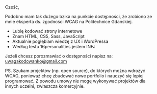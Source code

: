 Cześć,

Podobno mam tak dużego bzika na punkcie dostępności, że zrobiono ze mnie eksperta ds. zgodności WCAG na Politechnice Gdańskiej.

- Lubię kodować strony internetowe
- Znam HTML, CSS, Sass, JavaScript
- Aktualnie pogłębiam wiedzę z UX i WordPressa
- Według testu 16personalities jestem INFJ

Jeżeli chcesz porozmawiać o dostępności napisz na: uwagakodowanko@gmail.com

PS. Szukam projektów (np. open source), do których można wdrożyć WCAG, ponieważ chcę zbudować nowe portfolio i nauczyć się lepiej programować. Z powodu umowy nie mogę wykonywać projektów dla innych uczelni, zwłaszcza komercyjnie.

<!--
**usigna/usigna** is a ✨ _special_ ✨ repository because its `README.md` (this file) appears on your GitHub profile.

### Cześć!
Nie wiem co tutaj napisać, więc niczego tutaj nie ma. Może kiedyś będzie. :octocat:
<img src="https://github.com/usigna/usigna/blob/main/tree200.png" align="left" />

Here are some ideas to get you started:

- 🔭 I’m currently working on ...
- 🌱 I’m currently learning ...
- 👯 I’m looking to collaborate on ...
- 🤔 I’m looking for help with ...
- 💬 Ask me about ...
- 📫 How to reach me: ...
- 😄 Pronouns: ...
- ⚡ Fun fact: ...
-->

